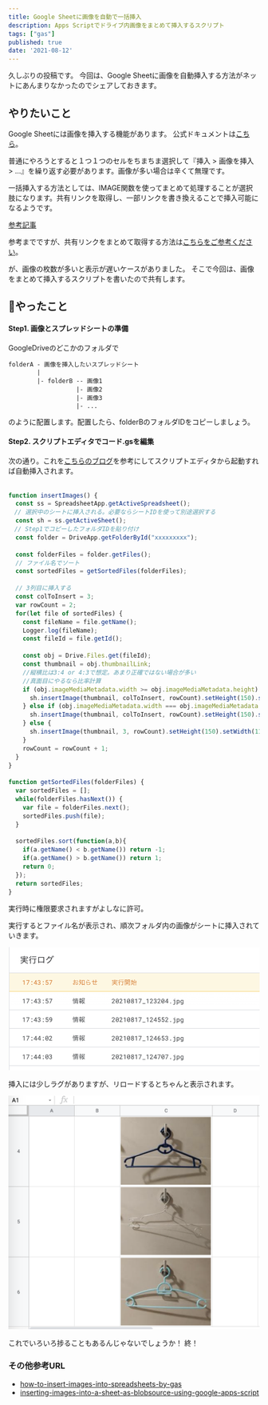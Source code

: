 ```yaml
---
title: Google Sheetに画像を自動で一括挿入
description: Apps Scriptでドライブ内画像をまとめて挿入するスクリプト
tags: ["gas"]
published: true
date: '2021-08-12'
---
```


久しぶりの投稿です。
今回は、Google Sheetに画像を自動挿入する方法がネットにあんまりなかったのでシェアしておきます。

## やりたいこと

Google Sheetには画像を挿入する機能があります。
公式ドキュメントは[こちら](https://support.google.com/docs/answer/9224754?hl=ja&co=GENIE.Platform%3DDesktop)。


普通にやろうとすると１つ１つのセルをちまちま選択して『挿入 > 画像を挿入 > ...』を繰り返す必要があります。画像が多い場合は辛くて無理です。

一括挿入する方法としては、IMAGE関数を使ってまとめて処理することが選択肢になります。共有リンクを取得し、一部リンクを書き換えることで挿入可能になるようです。

[参考記事](https://roboma.io/blog/marketing/image-function-of-google-spreadsheet/)

参考までですが、共有リンクをまとめて取得する方法は[こちらをご参考ください](https://www.yukibnb.com/entry/2019/12/01/161500)。


が、画像の枚数が多いと表示が遅いケースがありました。
そこで今回は、画像をまとめて挿入するスクリプトを書いたので共有します。

## やったこと

#### Step1. 画像とスプレッドシートの準備

GoogleDriveのどこかのフォルダで

```
folderA - 画像を挿入したいスプレッドシート
        |
        |- folderB -- 画像1
                   |- 画像2
                   |- 画像3
                   |- ...
```

のように配置します。配置したら、folderBのフォルダIDをコピーしましょう。


#### Step2. スクリプトエディタでコード.gsを編集

次の通り。これを[こちらのブログ](https://www.yukibnb.com/entry/2019/12/01/161500)を参考にしてスクリプトエディタから起動すれば自動挿入されます。

```js

function insertImages() {
  const ss = SpreadsheetApp.getActiveSpreadsheet();
　// 選択中のシートに挿入される。必要ならシートIDを使って別途選択する
  const sh = ss.getActiveSheet();
　// Step1でコピーしたフォルダIDを貼り付け
  const folder = DriveApp.getFolderById("xxxxxxxxx");

  const folderFiles = folder.getFiles();
  // ファイル名でソート
  const sortedFiles = getSortedFiles(folderFiles);

  // 3列目に挿入する
  const colToInsert = 3;
  var rowCount = 2;
  for(let file of sortedFiles) {
    const fileName = file.getName();
    Logger.log(fileName);
    const fileId = file.getId();

    const obj = Drive.Files.get(fileId);
    const thumbnail = obj.thumbnailLink;
    //縦横比は3:4 or 4:3で想定。あまり正確ではない場合が多い
    //真面目にやるなら比率計算
    if (obj.imageMediaMetadata.width >= obj.imageMediaMetadata.height) {
      sh.insertImage(thumbnail, colToInsert, rowCount).setHeight(150).setWidth(200);
    } else if (obj.imageMediaMetadata.width === obj.imageMediaMetadata.height) {
      sh.insertImage(thumbnail, colToInsert, rowCount).setHeight(150).setWidth(150);
    } else {
      sh.insertImage(thumbnail, 3, rowCount).setHeight(150).setWidth(113);
    }
    rowCount = rowCount + 1;
  }
}

function getSortedFiles(folderFiles) {
  var sortedFiles = [];
  while(folderFiles.hasNext()) {
    var file = folderFiles.next();
    sortedFiles.push(file);
  }

  sortedFiles.sort(function(a,b){
    if(a.getName() < b.getName()) return -1;
    if(a.getName() > b.getName()) return 1;
    return 0;
  });
  return sortedFiles;
}

```

実行時に権限要求されますがよしなに許可。

実行するとファイル名が表示され、順次フォルダ内の画像がシートに挿入されていきます。

[![](../src/images/gas-log.png)](../src/images/gas-log.png)

挿入には少しラグがありますが、リロードするとちゃんと表示されます。

[![](../src/images/gas-photo.png)](../src/images/gas-photo.png)


これでいろいろ捗ることもあるんじゃないでしょうか！
終！

### その他参考URL

- [how-to-insert-images-into-spreadsheets-by-gas](https://for-dummies.net/gas-noobs/how-to-insert-images-into-spreadsheets-by-gas/)
- [inserting-images-into-a-sheet-as-blobsource-using-google-apps-script](https://stackoverflow.com/questions/66782960/inserting-images-into-a-sheet-as-blobsource-using-google-apps-script)
